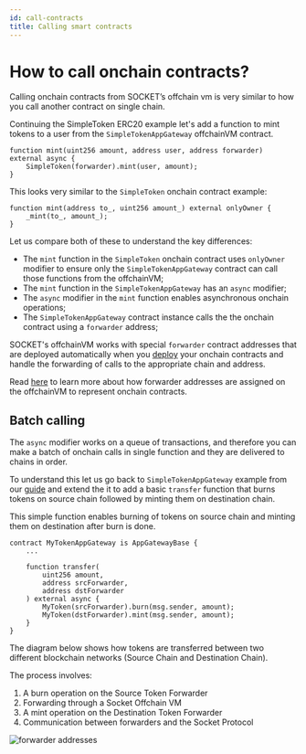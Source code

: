 ```yaml
---
id: call-contracts
title: Calling smart contracts
---
```


# How to call onchain contracts?

Calling onchain contracts from SOCKET’s offchain vm is very similar to how you call another contract on single chain.

Continuing the SimpleToken ERC20 example let's add a function to mint tokens to a user from the `SimpleTokenAppGateway` offchainVM contract.
```solidity
function mint(uint256 amount, address user, address forwarder) external async {
    SimpleToken(forwarder).mint(user, amount);
}
```

This looks very similar to the `SimpleToken` onchain contract example:
```solidity
function mint(address to_, uint256 amount_) external onlyOwner {
    _mint(to_, amount_);
}
```

Let us compare both of these to understand the key differences:

- The `mint` function in the `SimpleToken` onchain contract uses `onlyOwner` modifier to ensure only the `SimpleTokenAppGateway` contract can call those functions from the offchainVM;
- The `mint` function in the `SimpleTokenAppGateway` has an `async` modifier;
- The `async` modifier in the `mint` function enables asynchronous onchain operations;
- The `SimpleTokenAppGateway` contract instance calls the the onchain contract using a `forwarder` address;

SOCKET's offchainVM works with special `forwarder` contract addresses that are deployed automatically when you [deploy](/deploy) your onchain contracts and handle the forwarding of calls to the appropriate chain and address.

Read [here](/forwarder-addresses) to learn more about how forwarder addresses are assigned on the offchainVM to represent onchain contracts.

## Batch calling

The `async` modifier works on a queue of transactions, and therefore you can make a batch of onchain calls in single function and they are delivered to chains in order.

To understand this let us go back to `SimpleTokenAppGateway` example from our [guide](/writing-apps) and extend the it to add a basic `transfer` function that burns tokens on source chain followed by minting them on destination chain.

This simple function enables burning of tokens on source chain and minting them on destination after burn is done.

```solidity
contract MyTokenAppGateway is AppGatewayBase {
    ...

    function transfer(
        uint256 amount,
        address srcForwarder,
        address dstForwarder
    ) external async {
        MyToken(srcForwarder).burn(msg.sender, amount);
        MyToken(dstForwarder).mint(msg.sender, amount);
    }
}
```
The diagram below shows how tokens are transferred between two different blockchain networks (Source Chain and Destination Chain).

The process involves:
1. A burn operation on the Source Token Forwarder
1. Forwarding through a Socket Offchain VM
1. A mint operation on the Destination Token Forwarder
1. Communication between forwarders and the Socket Protocol

<div style={{ display: 'flex', justifyContent: 'center' }}>
    <img src="/img/mint_burn.svg" alt="forwarder addresses" style={{ width: '70%' }} />
</div>

<!--
## Reading the return data

Reading the return data of a contract call is similar to how you [read on chain state](/read). With the difference being that, you need to turn the read mode on by calling `_readCallOn()` and off by calling `_readCallOff()`.

We use the promise and callback pattern, similar to how reads are done.

`transferAllCallback` is set as callback for the `burnAll` function call. We pass the `user` address and `dstForwarder` address as part of `data` to the callback and get the `amount` in `returnData`.

Interestingly, the `transferAllCallback` function also has `async` modifier and the `mint` function is called from this callback. Such nesting of `callbacks` and `async` calls can be done to implement more complex logic that involves interacting with multiple chains at different steps.
-->
